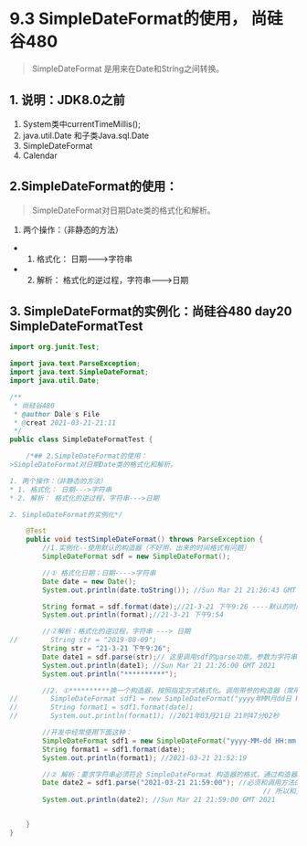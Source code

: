 # 9.3 SimpleDateFormat的使用， 尚硅谷480
>SimpleDateFormat 是用来在Date和String之间转换。

## 1. 说明：JDK8.0之前
1. System类中currentTimeMillis();
2. java.util.Date 和子类Java.sql.Date
3. SimpleDateFormat
4. Calendar

## 2.SimpleDateFormat的使用：
>SimpleDateFormat对日期Date类的格式化和解析。

1. 两个操作：（非静态的方法）
* 1. 格式化： 日期--->字符串
* 2. 解析： 格式化的逆过程，字符串--->日期

## 3. SimpleDateFormat的实例化：尚硅谷480 day20 SimpleDateFormatTest
```java
import org.junit.Test;

import java.text.ParseException;
import java.text.SimpleDateFormat;
import java.util.Date;

/**
 * 尚硅谷480
 * @author Dale's File
 * @creat 2021-03-21-21:11
 */
public class SimpleDateFormatTest {

    /*## 2.SimpleDateFormat的使用：
>SimpleDateFormat对日期Date类的格式化和解析。

1. 两个操作：（非静态的方法）
* 1. 格式化： 日期--->字符串
* 2. 解析： 格式化的逆过程，字符串--->日期

2. SimpleDateFormat的实例化*/

    @Test
    public void testSimpleDateFormat() throws ParseException {
        //1.实例化--使用默认的构造器（不好用，出来的时间格式有问题）
        SimpleDateFormat sdf = new SimpleDateFormat();

        //① 格式化日期；日期---->字符串
        Date date = new Date();
        System.out.println(date.toString()); //Sun Mar 21 21:26:43 GMT 2021

        String format = sdf.format(date);//21-3-21 下午9:26 ----默认的时间，用的默认构造器，这个不常用
        System.out.println(format);//21-3-21 下午9:54

        //②解析：格式化的逆过程，字符串 ---> 日期
//        String str = "2019-08-09";
        String str = "21-3-21 下午9:26";
        Date date1 = sdf.parse(str);// 这里调用sdf的parse功能，参数为字符串。这里可能会报异常，所以方法那里throw一个异常出来。
        System.out.println(date1); //Sun Mar 21 21:26:00 GMT 2021
        System.out.println("**********");

        //2. ①**********换一个构造器，按照指定方式格式化。调用带参的构造器（常用）*************
//        SimpleDateFormat sdf1 = new SimpleDateFormat("yyyy年MM月dd日 HH时mm分ss秒");
//        String format1 = sdf1.format(date);
//        System.out.println(format1); //2021年03月21日 21时47分02秒

        //开发中经常使用下面这种：
        SimpleDateFormat sdf1 = new SimpleDateFormat("yyyy-MM-dd HH:mm:ss");
        String format1 = sdf1.format(date);
        System.out.println(format1); //2021-03-21 21:52:19

        //② 解析：要求字符串必须符合 SimpleDateFormat 构造器的格式，通过构造器的参数体现。否则就会抛异常。
        Date date2 = sdf1.parse("2021-03-21 21:59:00"); //必须和调用方法的构造器的格式一样，这里用的是sdf1.
                                                              // 所以和上面的格式一样。
        System.out.println(date2); //Sun Mar 21 21:59:00 GMT 2021


    }
}
```

